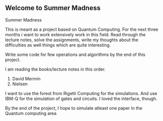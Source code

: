 ## Welcome to Summer Madness 

Summer Madness

This is meant as a project based on Quantum Computing. For the next three months i want to work extensively work in this field. Read through the lecture notes, solve the assignments, write my thoughts about the difficulties as well things which are quite interesting.

Write some code for few operations and algorithms by the end of this project.

I am reading the books/lecture notes in this order.

   1. David Mermin
   2. Nielsen

I want to use the forest from Rigetti Computing for the simulations. And use IBM-Q for the simulation of gates and circuits. I loved the interface, though.

By the end of the project, I hope to simulate atleast one paper in the Quantum computing area
